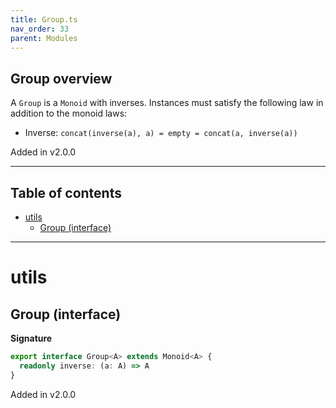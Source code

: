 ```yaml
---
title: Group.ts
nav_order: 33
parent: Modules
---
```


## Group overview

A `Group` is a `Monoid` with inverses. Instances must satisfy the following law in addition to the monoid laws:

- Inverse: `concat(inverse(a), a) = empty = concat(a, inverse(a))`

Added in v2.0.0

---

<h2 class="text-delta">Table of contents</h2>

- [utils](#utils)
  - [Group (interface)](#group-interface)

---

# utils

## Group (interface)

**Signature**

```ts
export interface Group<A> extends Monoid<A> {
  readonly inverse: (a: A) => A
}
```

Added in v2.0.0

